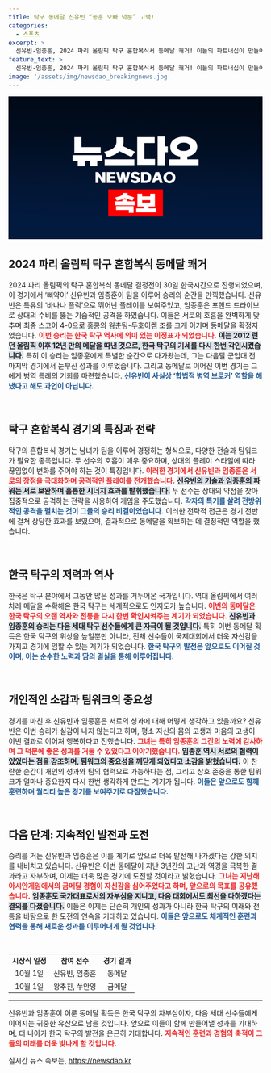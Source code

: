 ```yaml
---
title: 탁구 동메달 신유빈 “종훈 오빠 덕분” 고백!
categories:
  - 스포츠
excerpt: >
  신유빈-임종훈, 2024 파리 올림픽 탁구 혼합복식서 동메달 쾌거! 이들의 파트너십이 만들어낸 감동적인 승리와 병역 특례의 기쁨은 스포츠 팬들의 가슴을 뜨겁게 달군다. 역동적인 플레이의 순간을 놓치지 마세요!
feature_text: >
  신유빈-임종훈, 2024 파리 올림픽 탁구 혼합복식서 동메달 쾌거! 이들의 파트너십이 만들어낸 감동적인 승리와 병역 특례의 기쁨은 스포츠 팬들의 가슴을 뜨겁게 달군다. 역동적인 플레이의 순간을 놓치지 마세요!
image: '/assets/img/newsdao_breakingnews.jpg'
---
```


<p><img src="/assets/img/newsdao_breakingnews.jpg" alt="firstkoreanews 속보" /></p>

<h2 data-ke-size="size26">2024 파리 올림픽 탁구 혼합복식 동메달 쾌거</h2>

<p data-ke-size="size16">2024 파리 올림픽의 탁구 혼합복식 동메달 결정전이 30일 한국시간으로 진행되었으며, 이 경기에서 ‘삐약이’ 신유빈과 임종훈이 팀을 이루어 승리의 순간을 만끽했습니다. 신유빈은 특유의 ‘바나나 플릭’으로 뛰어난 플레이를 보여주었고, 임종훈은 포핸드 드라이브로 상대의 수비를 뚫는 기습적인 공격을 하였습니다. 이들은 서로의 호흡을 완벽하게 맞추며 최종 스코어 4-0으로 홍콩의 웡춘팅-두호이켐 조를 크게 이기며 동메달을 확정지었습니다. <b><span style="color: #ee2323;">이번 승리는 한국 탁구 역사에 의미 있는 이정표가 되었습니다.</span></b> <b><span style="background-color: #21538527;">이는 2012 런던 올림픽 이후 12년 만의 메달을 따낸 것으로, 한국 탁구의 기세를 다시 한번 각인시켰습니다.</span></b> 특히 이 승리는 임종훈에게 특별한 순간으로 다가왔는데, 그는 다음달 군입대 전 마지막 경기에서 눈부신 성과를 이루었습니다. 그리고 동메달로 이어진 이번 경기는 그에게 병역 특례의 기회를 마련했습니다. <b><span style="color: #1a5490;">신유빈이 사실상 ‘합법적 병역 브로커’ 역할을 해냈다고 해도 과언이 아닙니다.</span></b></p>

<p data-ke-size="size16">&nbsp;</p>

<h2 data-ke-size="size26">탁구 혼합복식 경기의 특징과 전략</h2>

<p data-ke-size="size16">탁구의 혼합복식 경기는 남녀가 팀을 이루어 경쟁하는 형식으로, 다양한 전술과 팀워크가 필요한 종목입니다. 두 선수의 호흡이 매우 중요하며, 상대의 플레이 스타일에 따라 끊임없이 변화를 주어야 하는 것이 특징입니다. <b><span style="color: #ee2323;">이러한 경기에서 신유빈과 임종훈은 서로의 장점을 극대화하며 공격적인 플레이를 전개했습니다.</span></b> <b><span style="background-color: #21538527;">신유빈의 기술과 임종훈의 파워는 서로 보완하며 훌륭한 시너지 효과를 발휘했습니다.</span></b> 두 선수는 상대의 약점을 찾아 집중적으로 공격하는 전략을 사용하여 게임을 주도했습니다. <b><span style="color: #1a5490;">각자의 특기를 살려 전방위적인 공격을 펼치는 것이 그들의 승리 비결이었습니다.</span></b> 이러한 전략적 접근은 경기 전반에 걸쳐 상당한 효과를 보였으며, 결과적으로 동메달을 확보하는 데 결정적인 역할을 했습니다.</p>

<p data-ke-size="size16">&nbsp;</p>

<h2 data-ke-size="size26">한국 탁구의 저력과 역사</h2>

<p data-ke-size="size16">한국은 탁구 분야에서 그동안 많은 성과를 거두어온 국가입니다. 역대 올림픽에서 여러 차례 메달을 수확해온 한국 탁구는 세계적으로도 인지도가 높습니다. <b><span style="color: #ee2323;">이번의 동메달은 한국 탁구의 오랜 역사와 전통을 다시 한번 확인시켜주는 계기가 되었습니다.</span></b> <b><span style="background-color: #21538527;">신유빈과 임종훈의 승리는 다음 세대 탁구 선수들에게 큰 자극이 될 것입니다.</span></b> 특히 이번 동메달 획득은 한국 탁구의 위상을 높일뿐만 아니라, 전체 선수들이 국제대회에서 더욱 자신감을 가지고 경기에 임할 수 있는 계기가 되었습니다. <b><span style="color: #1a5490;">한국 탁구의 발전은 앞으로도 이어질 것이며, 이는 순수한 노력과 땀의 결실을 통해 이루어집니다.</span></b></p>

<p data-ke-size="size16">&nbsp;</p>

<h2 data-ke-size="size26">개인적인 소감과 팀워크의 중요성</h2>

<p data-ke-size="size16">경기를 마친 후 신유빈과 임종훈은 서로의 성과에 대해 어떻게 생각하고 있을까요? 신유빈은 이번 승리가 실감이 나지 않는다고 하며, 평소 자신의 몸의 고생과 마음의 고생이 이번 결과로 이어져 행복하다고 전했습니다. <b><span style="color: #ee2323;">그녀는 특히 임종훈의 그간의 노력에 감사하며 그 덕분에 좋은 성과를 거둘 수 있었다고 이야기했습니다.</span></b> <b><span style="background-color: #21538527;">임종훈 역시 서로의 협력이 있었다는 점을 강조하며, 팀워크의 중요성을 깨닫게 되었다고 소감을 밝혔습니다.</span></b> 이 찬란한 순간이 개인의 성과와 팀의 협력으로 가능하다는 점, 그리고 상호 존중을 통한 팀워크가 얼마나 중요한지 다시 한번 생각하게 만드는 계기가 됩니다. <b><span style="color: #1a5490;">이들은 앞으로도 함께 훈련하며 퀄리티 높은 경기를 보여주기로 다짐했습니다.</span></b></p>

<p data-ke-size="size16">&nbsp;</p>

<h2 data-ke-size="size26">다음 단계: 지속적인 발전과 도전</h2>

<p data-ke-size="size16">승리를 거둔 신유빈과 임종훈은 이를 계기로 앞으로 더욱 발전해 나가겠다는 강한 의지를 내비치고 있습니다. 신유빈은 이번 동메달이 지난 3년간의 고난과 역경을 극복한 결과라고 자부하며, 이제는 더욱 많은 경기에 도전할 것이라고 밝혔습니다. <b><span style="color: #ee2323;">그녀는 지난해 아시안게임에서의 금메달 경험이 자신감을 심어주었다고 하며, 앞으로의 목표를 공유했습니다.</span></b> <b><span style="background-color: #21538527;">임종훈도 국가대표로서의 자부심을 지니고, 다음 대회에서도 최선을 다하겠다는 결의를 다졌습니다.</span></b> 이들은 이제는 단순히 개인의 성과가 아니라 한국 탁구의 미래와 전통을 바탕으로 한 도전의 연속을 기대하고 있습니다. <b><span style="color: #1a5490;">이들은 앞으로도 체계적인 훈련과 협력을 통해 새로운 성과를 이루어내게 될 것입니다.</span></b></p>

<p data-ke-size="size16">&nbsp;</p>

<table>
<tr>
<td style="text-align: center; height: 17px;"><b>시상식 일정</b></td>
<td style="text-align: center; height: 17px;"><b>참여 선수</b></td>
<td style="text-align: center; height: 17px;"><b>경기 결과</b></td>
</tr>
<tr>
<td style="text-align: center; height: 17px;">10월 1일</td>
<td style="text-align: center; height: 17px;">신유빈, 임종훈</td>
<td style="text-align: center; height: 17px;">동메달</td>
</tr>
<tr>
<td style="text-align: center; height: 17px;">10월 1일</td>
<td style="text-align: center; height: 17px;">왕추친, 쑤안잉</td>
<td style="text-align: center; height: 17px;">금메달</td>
</tr>
</table>

<hr/>

<p data-ke-size="size16">신유빈과 임종훈이 이룬 동메달 획득은 한국 탁구의 자부심이자, 다음 세대 선수들에게 이어지는 귀중한 유산으로 남을 것입니다. 앞으로 이들이 함께 만들어낼 성과를 기대하며, 더 나아가 한국 탁구의 발전을 은근히 기대합니다. <b><span style="color: #ee2323;"> 지속적인 훈련과 경험의 축적이 그들의 미래를 더욱 빛나게 할 것입니다.</span></b></p>
실시간 뉴스 속보는, <a href="https://newsdao.kr" rel="dofollow">https://newsdao.kr</a>



